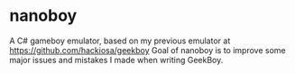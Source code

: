 nanoboy
=======

A C# gameboy emulator, based on my previous emulator at https://github.com/hackiosa/geekboy
Goal of nanoboy is to improve some major issues and mistakes I made when writing GeekBoy.
